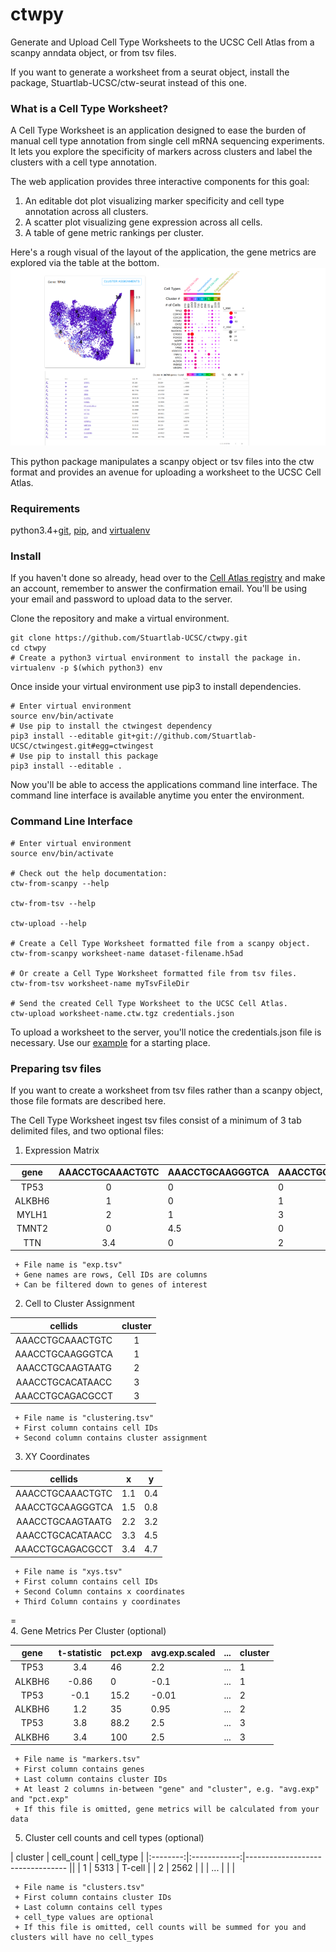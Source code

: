 # ctwpy
Generate and Upload Cell Type Worksheets to the UCSC Cell Atlas from a scanpy anndata
object, or from tsv files.

If you want to generate a worksheet from a seurat object, install the package, 
Stuartlab-UCSC/ctw-seurat instead of this one.

### What is a Cell Type Worksheet?
A Cell Type Worksheet is an application designed to ease the burden of manual cell type annotation from single cell
mRNA sequencing experiments. It lets you explore the specificity of markers across clusters and label the clusters
with a cell type annotation.

The web application provides three interactive components for this goal:

1. An editable dot plot visualizing marker specificity and cell type annotation across all clusters.
2. A scatter plot visualizing gene expression across all cells.
3. A table of gene metric rankings per cluster.

Here's a rough visual of the layout of the application, the gene metrics are explored via the table at the bottom.
![Alt text](cell_atlas_layout.png)

This python package manipulates a scanpy object or tsv files into the ctw format 
and provides an avenue for uploading a worksheet to the UCSC Cell Atlas.

### Requirements
python3.4+[git](https://gist.github.com/derhuerst/1b15ff4652a867391f03), [pip](https://pip.pypa.io/en/stable/installing/), and [virtualenv](https://virtualenv.pypa.io/en/latest/installation/)

### Install

If you haven't done so already, head over to the [Cell Atlas registry](https://cellatlasapi.ucsc.edu/user/register)
and make an account, remember to answer the confirmation email. You'll be using your email and password to upload
data to the server.

Clone the repository and make a virtual environment.
```
git clone https://github.com/Stuartlab-UCSC/ctwpy.git
cd ctwpy
# Create a python3 virtual environment to install the package in.
virtualenv -p $(which python3) env
```
 Once inside your virtual environment use pip3 to install dependencies.
```
# Enter virtual environment
source env/bin/activate
# Use pip to install the ctwingest dependency
pip3 install --editable git+git://github.com/Stuartlab-UCSC/ctwingest.git#egg=ctwingest
# Use pip to install this package
pip3 install --editable .
```
Now you'll be able to access the applications command line interface. The command line interface is available anytime you enter the environment.
### Command Line Interface
```
# Enter virtual environment
source env/bin/activate

# Check out the help documentation:
ctw-from-scanpy --help

ctw-from-tsv --help

ctw-upload --help

# Create a Cell Type Worksheet formatted file from a scanpy object.
ctw-from-scanpy worksheet-name dataset-filename.h5ad

# Or create a Cell Type Worksheet formatted file from tsv files.
ctw-from-tsv worksheet-name myTsvFileDir

# Send the created Cell Type Worksheet to the UCSC Cell Atlas.
ctw-upload worksheet-name.ctw.tgz credentials.json
```

To upload a worksheet to the server, you'll notice the credentials.json file is necessary. Use our
[example](https://github.com/Stuartlab-UCSC/ctwpy/blob/master/credentials.json) for a starting
place.

### Preparing tsv files
If you want to create a worksheet from tsv files rather than a scanpy object, those file formats
are described here.

The Cell Type Worksheet ingest tsv files consist of a minimum of 3 tab delimited files, and two 
optional files:

1. Expression Matrix

|       gene       | AAACCTGCAAACTGTC | AAACCTGCAAGGGTCA | AAACCTGCAAGTAATG | ... |
|:----------------:|:----------------:|------------------|------------------|-----|
| TP53 |         0        | 0                | 0                | ... |
| ALKBH6 |         1        | 0                | 1                | ... |
| MYLH1 |         2        | 1                | 3                | ... |
| TMNT2 |         0        | 4.5              | 0                | ... |
| TTN |        3.4       | 0                | 2                | ... |


     + File name is "exp.tsv"
     + Gene names are rows, Cell IDs are columns
     + Can be filtered down to genes of interest
     
2. Cell to Cluster Assignment

|      cellids     | cluster |
|:----------------:|:-------:|
| AAACCTGCAAACTGTC |    1    |
| AAACCTGCAAGGGTCA |    1    |
| AAACCTGCAAGTAATG |    2    |
| AAACCTGCACATAACC |    3    |
| AAACCTGCAGACGCCT |    3    |

     + File name is "clustering.tsv"
     + First column contains cell IDs
     + Second column contains cluster assignment
     
3. XY Coordinates

|      cellids     |  x  | y   |
|:----------------:|:---:|-----|
| AAACCTGCAAACTGTC | 1.1 | 0.4 |
| AAACCTGCAAGGGTCA | 1.5 | 0.8 |
| AAACCTGCAAGTAATG | 2.2 | 3.2 |
| AAACCTGCACATAACC | 3.3 | 4.5 |
| AAACCTGCAGACGCCT | 3.4 | 4.7 |

     + File name is "xys.tsv"
     + First column contains cell IDs
     + Second Column contains x coordinates
     + Third Column contains y coordinates
=     
4. Gene Metrics Per Cluster (optional)

|  gene  | t-statistic | pct.exp | avg.exp.scaled | ... | cluster |
|:------:|:-----------:|---------|----------------|-----|---------|
|  TP53  |     3.4     | 46      | 2.2            | ... | 1       |
| ALKBH6 |    -0.86    | 0       | -0.1           | ... | 1       |
|  TP53  |     -0.1    | 15.2    | -0.01          | ... | 2       |
| ALKBH6 | 1.2         | 35      | 0.95           | ... | 2       |
|  TP53  |     3.8     | 88.2    | 2.5            | ... | 3       |
| ALKBH6 |     3.4     | 100     | 2.5            | ... | 3       |

     + File name is "markers.tsv"
     + First column contains genes
     + Last column contains cluster IDs
     + At least 2 columns in-between "gene" and "cluster", e.g. "avg.exp" and "pct.exp"
     + If this file is omitted, gene metrics will be calculated from your data

5. Cluster cell counts and cell types (optional)

| cluster | cell_count | cell_type |
|:--------:|:------------:|--------------------------------- ||
| 1 |         5313 |         T-cell |
| 2 |         2562 | |
| ... | | |

     + File name is "clusters.tsv"
     + First column contains cluster IDs
     + Last column contains cell types
     + cell_type values are optional
     + If this file is omitted, cell counts will be summed for you and clusters will have no cell_types
